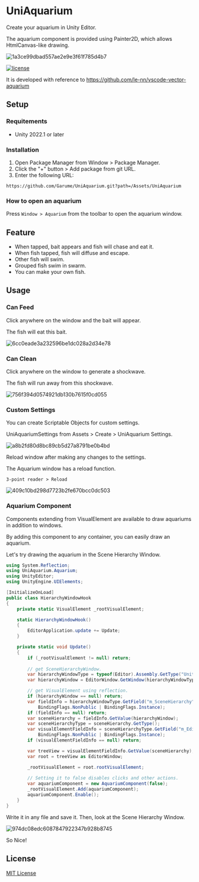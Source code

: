 # UniAquarium

Create your aquarium in Unity Editor.

The aquarium component is provided using Painter2D, which allows HtmlCanvas-like drawing.

![1a3ce99dbad557ae2e9e3f61f785d4b7](https://github.com/Garume/UniAquarium/assets/80187947/77a5f4fa-c0a1-4a40-b9eb-944358e115d3)

[![license](https://img.shields.io/badge/LICENSE-MIT-green.svg)](LICENSE)

It is developed with reference to https://github.com/le-nn/vscode-vector-aquarium

## Setup

### Requitements

* Unity 2022.1 or later

### Installation 

1. Open Package Manager from Window > Package Manager.
2. Click the "+" button > Add package from git URL.
3. Enter the following URL:

```
https://github.com/Garume/UniAquarium.git?path=/Assets/UniAquarium
```
### How to open an aquarium

Press `Window > Aquarium` from the toolbar to open the aquarium window.

## Feature

* When tapped, bait appears and fish will chase and eat it.
* When fish tapped, fish will diffuse and escape.
* Other fish will swim.
* Grouped fish swim in swarm.
* You can make your own fish.

## Usage

### Can Feed
Click anywhere on the window and the bait will appear.

The fish will eat this bait.

![6cc0eade3a232596be1dc028a2d34e78](https://github.com/Garume/UniAquarium/assets/80187947/2817c007-d9ca-48fd-9cff-f0a799076205)

### Can Clean

Click anywhere on the window to generate a shockwave.

The fish will run away from this shockwave.

![756f394d0574921db130b7615f0cd055](https://github.com/Garume/UniAquarium/assets/80187947/d9163214-1d7b-4977-88f8-a359bef7a861)

### Custom Settings
You can create Scriptable Objects for custom settings.

UniAquariumSettings from Assets > Create > UniAquarium Settings.

![a8b2fd80d8bc89cb5d27a8791be0b4bd](https://github.com/Garume/UniAquarium/assets/80187947/78590bb9-9088-4067-a2aa-89cae0e65297)

Reload window after making any changes to the settings.

The Aquarium window has a reload function.

`3-point reader > Reload`

![409c10bd298d7723b2fe670bcc0dc503](https://github.com/Garume/UniAquarium/assets/80187947/a40071aa-127d-4c57-86bd-683c702937e4)

### Aquarium Component

Components extending from VisualElement are available to draw aquariums in addition to windows.

By adding this component to any container, you can easily draw an aquarium.

Let's try drawing the aquarium in the Scene Hierarchy Window.

```cs
using System.Reflection;
using UniAquarium.Aquarium;
using UnityEditor;
using UnityEngine.UIElements;

[InitializeOnLoad]
public class HierarchyWindowHook
{
    private static VisualElement _rootVisualElement;

    static HierarchyWindowHook()
    {
        EditorApplication.update += Update;
    }

    private static void Update()
    {
        if (_rootVisualElement != null) return;
        
        // get SceneHierarchyWindow.
        var hierarchyWindowType = typeof(Editor).Assembly.GetType("UnityEditor.SceneHierarchyWindow");
        var hierarchyWindow = EditorWindow.GetWindow(hierarchyWindowType);

        // get VisualElement using reflection.
        if (hierarchyWindow == null) return;
        var fieldInfo = hierarchyWindowType.GetField("m_SceneHierarchy",
            BindingFlags.NonPublic | BindingFlags.Instance);
        if (fieldInfo == null) return;
        var sceneHierarchy = fieldInfo.GetValue(hierarchyWindow);
        var sceneHierarchyType = sceneHierarchy.GetType();
        var visualElementFieldInfo = sceneHierarchyType.GetField("m_EditorWindow",
            BindingFlags.NonPublic | BindingFlags.Instance);
        if (visualElementFieldInfo == null) return;

        var treeView = visualElementFieldInfo.GetValue(sceneHierarchy);
        var root = treeView as EditorWindow;

        _rootVisualElement = root.rootVisualElement;
        
        // Setting it to false disables clicks and other actions.
        var aquariumComponent = new AquariumComponent(false);
        _rootVisualElement.Add(aquariumComponent);
        aquariumComponent.Enable();
    }
}
```

Write it in any file and save it.
Then, look at the Scene Hierarchy Window.

![974dc08edc6087847922347b928b8745](https://github.com/Garume/UniAquarium/assets/80187947/ed2b4591-a2f3-45a3-8ff5-110d8068307c)

So Nice!

## License
[MIT License](LICENSE)



